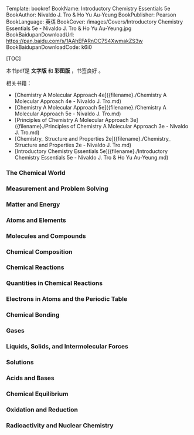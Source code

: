Template: bookref
BookName: Introductory Chemistry Essentials 5e
BookAuthor: Nivaldo J. Tro & Ho Yu Au-Yeung
BookPublisher: Pearson
BookLanguage: 英语
BookCover: /images/Covers/Introductory Chemistry Essentials 5e - Nivaldo J. Tro & Ho Yu Au-Yeung.jpg
BookBaidupanDownloadUrl: https://pan.baidu.com/s/1AAhEFARnOC7S4XwmakZS3w 
BookBaidupanDownloadCode: k6i0

[TOC]

本书pdf是 **文字版**  和 **彩图版** ，书签良好 。

相关书籍：

- [Chemistry A Molecular Approach 4e]({filename}./Chemistry A Molecular Approach 4e - Nivaldo J. Tro.md)
- [Chemistry A Molecular Approach 5e]({filename}./Chemistry A Molecular Approach 5e - Nivaldo J. Tro.md)
- [Principles of Chemistry A Molecular Approach 3e]({filename}./Principles of Chemistry A Molecular Approach 3e - Nivaldo J. Tro.md)
- [Chemistry_ Structure and Properties 2e]({filename}./Chemistry_ Structure and Properties 2e - Nivaldo J. Tro.md)
- [Introductory Chemistry Essentials 5e]({filename}./Introductory Chemistry Essentials 5e - Nivaldo J. Tro & Ho Yu Au-Yeung.md)


### The Chemical World 
### Measurement and Problem Solving 
### Matter and Energy 
### Atoms and Elements 
### Molecules and Compounds 
### Chemical Composition 
### Chemical Reactions 
### Quantities in Chemical Reactions
### Electrons in Atoms and the Periodic Table
### Chemical Bonding
### Gases 
### Liquids, Solids, and Intermolecular Forces
### Solutions 
### Acids and Bases 
### Chemical Equilibrium 
### Oxidation and Reduction 
### Radioactivity and Nuclear Chemistry
